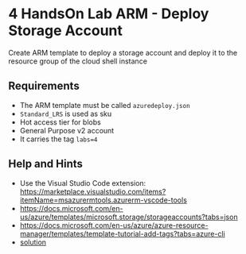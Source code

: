 # 4 HandsOn Lab ARM - Deploy Storage Account

Create ARM template to deploy a storage account and deploy it to the resource group of the cloud shell instance

## Requirements

- The ARM template must be called `azuredeploy.json`
- `Standard_LRS` is used as sku
- Hot access tier for blobs
- General Purpose v2 account
- It carries the tag `labs=4`


## Help and Hints

- Use the Visual Studio Code extension: https://marketplace.visualstudio.com/items?itemName=msazurermtools.azurerm-vscode-tools
- https://docs.microsoft.com/en-us/azure/templates/microsoft.storage/storageaccounts?tabs=json
- https://docs.microsoft.com/en-us/azure/azure-resource-manager/templates/template-tutorial-add-tags?tabs=azure-cli
- [solution](solution.json)
